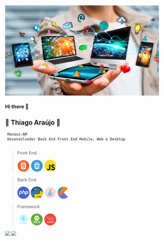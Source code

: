 ![](https://github.com/mathfirewall/mathfirewall/blob/main/img/tecnologia.png)

### Hi there 👋

## :star_struck: Thiago Araújo :star_struck:
     Manaus-AM
     Desenvolvedor Back End Front End Mobile, Web e Desktop
           


## 

> Front End
>
> <img src="https://github.com/mathfirewall/mathfirewall/blob/main/img/html.png" width="40" height="40"></img>   <img src="https://github.com/mathfirewall/mathfirewall/blob/main/img/css.png" width="40" height="40"></img>  <img src="https://github.com/mathfirewall/mathfirewall/blob/main/img/javascript.png" width="40" height="40"></img>




> Back End
>
><img src="https://github.com/mathfirewall/mathfirewall/blob/main/img/php.png" width="40" height="40"></img>   <img src="https://github.com/mathfirewall/mathfirewall/blob/main/img/python.png" width="40" height="40"/>   <img src="https://github.com/mathfirewall/mathfirewall/blob/main/img/java1.png" width="40" height="40"></img>           <img src="https://github.com/mathfirewall/mathfirewall/blob/main/img/Kotlin_Icon.png" width="40" height="40"></img>

> Framework
>
><img src="https://github.com/mathfirewall/mathfirewall/blob/main/img/react_native.png" width="40" height="40"></img>   <img src="https://github.com/mathfirewall/mathfirewall/blob/main/img/springboot.png" width="40" height="40"/>   <img src="https://github.com/mathfirewall/mathfirewall/blob/main/img/laravel.png" width="40" height="40"></img>




<img height="180em" src="https://github-readme-stats.vercel.app/api?username=mathfirewall&show_icons=true&theme=algolia"/>
<img height="180em" src="https://github-readme-stats.vercel.app/api/top-langs/?username=mathfirewall&layout=compact&langs_count=16&theme=dracula"/>



<!--
**mathfirewall/mathfirewall** is a ✨ _special_ ✨ repository because its `README.md` (this file) appears on your GitHub profile.

Here are some ideas to get you started:

- 🔭 I’m currently working on ...
- 🌱 I’m currently learning ...
- 👯 I’m looking to collaborate on ...
- 🤔 I’m looking for help with ...
- 💬 Ask me about ...
- 📫 How to reach me: ...
- 😄 Pronouns: ...
- ⚡ Fun fact: ...
-->
